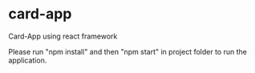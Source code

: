 # card-app
Card-App using react framework


Please run "npm install" and then "npm start" in project folder to run the application.
